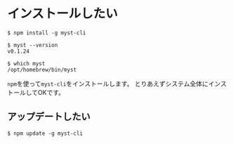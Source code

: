 # インストールしたい

```console
$ npm install -g myst-cli

$ myst --version
v0.1.24

$ which myst
/opt/homebrew/bin/myst
```

``npm``を使って``myst-cli``をインストールします。
とりあえずシステム全体にインストールしてOKです。

## アップデートしたい

```console
$ npm update -g myst-cli
```
